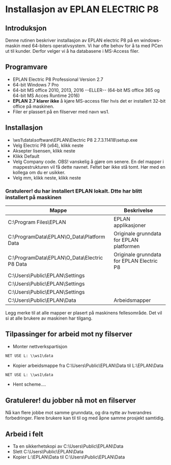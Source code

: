 # Installasjon av EPLAN ELECTRIC P8

## Introduksjon
Denne rutinen beskriver installasjon av EPLAN electric P8 på en windows-maskin med 64-biters operativsystem. Vi har ofte behov for å ta med PCen ut til kunder. Derfor velger vi å ha databasene i MS-Access filer.

## Programvare
- EPLAN Electric P8 Professional Version 2.7
- 64-bit Windows 7 Pro
- 64-bit MS office 2010, 2013, 2016 --ELLER-- (64-bit MS office 365 og 64-bit MS Acces Runtime 2016)
- <B>EPLAN 2.7 klarer ikke</B> å kjøre MS-access filer hvis det er installert 32-bit office på maskinen.
- Filer er plassert på en filserver med navn ws1.

## Installasjon
- \\ws1\data\software\EPLAN\Electric P8 2.7.3.11418\setup.exe
- Velg Electric P8 (x64), klikk neste
- Aksepter lisensen, klikk neste
- Klikk Default
- Velg Company code. OBS! vanskelig å gjøre om senere. En del mapper i mappestrukturen vil få dette navnet. Feltet bør ikke stå tomt. Hør med en kollega om du er usikker.
- Velg mm, klikk neste, klikk neste

### Gratulerer! du har installert EPLAN lokalt. Dtte har blitt installert på maskinen
Mappe | Beskrivelse
--- | --- 
C:\Program Files\EPLAN | EPLAN applikasjoner
C:\ProgramData\EPLAN\O_Data\Platform Data | Originale grunndata for EPLAN platformen
C:\ProgramData\EPLAN\O_Data\Electric P8 Data | Originale grunndata for EPLAN Electric P8
C:\Users\Public\EPLAN\Settings | 
C:\Users\Public\EPLAN\Settings | 
C:\Users\Public\EPLAN\Settings | 
C:\Users\Public\EPLAN\Data | Arbeidsmapper

Legg merke til at alle mapper er plasert på maskinens fellesområde. Det vil si at alle brukere av maskinen har tilgang.

## Tilpassinger for arbeid mot ny filserver
- Monter nettverkspartisjon
```cmd
NET USE L: \\ws1\data
```
- Kopier arbeidsmappe fra C:\Users\Public\EPLAN\Data til L:\EPLAN\Data
```cmd
NET USE L: \\ws1\data
```
- Hent scheme....

## Gratulerer! du jobber nå mot en filserver
Nå kan flere jobbe mot samme grunndata, og dra nytte av hverandres forbedringer. Flere brukere kan til til og med åpne samme prosjekt samtidig.

## Arbeid i felt
- Ta en sikkerhetskopi av C:\Users\Public\EPLAN\Data
- Slett C:\Users\Public\EPLAN\Data
- Kopier L:\EPLAN\Data til C:\Users\Public\EPLAN\Data
